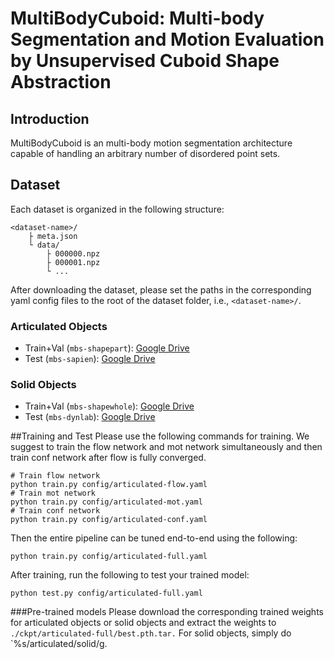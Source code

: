 # MultiBodyCuboid: Multi-body Segmentation and Motion Evaluation by Unsupervised Cuboid Shape Abstraction
## Introduction
MultiBodyCuboid is an multi-body motion segmentation architecture capable of handling an arbitrary number of disordered point sets.
## Dataset
Each dataset is organized in the following structure:

    <dataset-name>/
        ├ meta.json
        └ data/
            ├ 000000.npz
            ├ 000001.npz
            └ ...
After downloading the dataset, please set the paths in the corresponding yaml config files to the root of the dataset folder, i.e., `<dataset-name>/`.

### Articulated Objects
- Train+Val (`mbs-shapepart`): [Google Drive](https://drive.google.com/file/d/1aGTn-PYxLjnhj9UKlv4YFV3Mt1E3ftci/view?usp=sharing)
- Test (`mbs-sapien`): [Google Drive](https://drive.google.com/file/d/1HR2X0DjgXLwp8K5n2nsvfGTcDMSckX5Z/view?usp=sharing)
### Solid Objects
- Train+Val (`mbs-shapewhole`): [Google Drive](https://drive.google.com/file/d/1vAgavEzPJFG6lrwsl46ii1V5r3JM_zGR/view?usp=sharing)
- Test (`mbs-dynlab`): [Google Drive](https://drive.google.com/file/d/1sLOa-FfHzTslJ5MItKcAL5OQ7xr4_cju/view?usp=sharing)

##Training and Test
Please use the following commands for training. We suggest to train the flow network and mot network simultaneously and then train conf network after flow is fully converged.

    # Train flow network
    python train.py config/articulated-flow.yaml
    # Train mot network
    python train.py config/articulated-mot.yaml
    # Train conf network
    python train.py config/articulated-conf.yaml
Then the entire pipeline can be tuned end-to-end using the following:

    python train.py config/articulated-full.yaml
After training, run the following to test your trained model:

    python test.py config/articulated-full.yaml
###Pre-trained models
Please download the corresponding trained weights for articulated objects or solid objects and extract the weights to `./ckpt/articulated-full/best.pth.tar.`
For solid objects, simply do `%s/articulated/solid/g.
